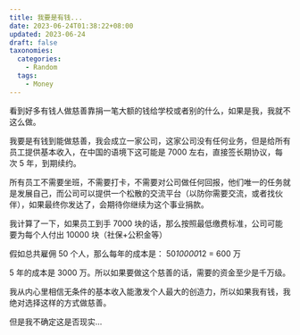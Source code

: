```yaml
---
title: 我要是有钱...
date: 2023-06-24T01:38:22+08:00
updated: 2023-06-24
draft: false
taxonomies:
  categories:
    - Random
  tags:
    - Money
---
```


看到好多有钱人做慈善靠捐一笔大额的钱给学校或者别的什么，如果是我，我就不这么做。

<!--more-->

我要是有钱到能做慈善，我会成立一家公司，这家公司没有任何业务，但是给所有员工提供基本收入，在中国的语境下这可能是 7000 左右，直接签长期协议，每次 5 年，到期续约。

所有员工不需要坐班，不需要打卡，不需要对公司做任何回报，他们唯一的任务就是发展自己，而公司可以提供一个松散的交流平台（以防你需要交流，或者找伙伴），如果最终你发达了，会期待你继续为这个事业捐款。

我计算了一下，如果员工到手 7000 块的话，那么按照最低缴费标准，公司可能要为每个人付出 10000 块（社保+公积金等）

假如总共雇佣 50 个人，那么每年的成本是： 50*10000*12 = 600 万

5 年的成本是 3000 万。所以如果要做这个慈善的话，需要的资金至少是千万级。

我从内心里相信无条件的基本收入能激发个人最大的创造力，所以如果我有钱，我绝对选择这样的方式做慈善。

但是我不确定这是否现实...
